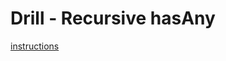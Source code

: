 # Drill - Recursive hasAny

[instructions](https://github.com/MRU-CSIS-2503-202101-001/public-instructions/blob/main/drill-recursive-hasAny.md)
